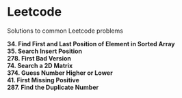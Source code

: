 # Leetcode
Solutions to common Leetcode problems

**34. Find First and Last Position of Element in Sorted Array**</br>
**35. Search Insert Position**</br>
**278. First Bad Version**</br>
**74. Search a 2D Matrix**<br/>
**374. Guess Number Higher or Lower**<br/>
**41. First Missing Positive**<br/>
**287. Find the Duplicate Number**
